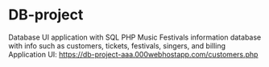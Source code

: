 # DB-project
Database UI application with SQL PHP 
Music Festivals information database 
with info such as customers, tickets, festivals, singers, and billing
Application UI: https://db-project-aaa.000webhostapp.com/customers.php
